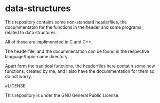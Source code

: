 # data-structures
This repository contains some non-standard headerfiles, the docummentaton for the functions in the header and some 
programs , related to data structures.  

All of these are implimeneted in C and C++.  

The headerfile, and the docummentation can be found in the respective language/topic-name  directory.  

Apart form the traditioal functions, the headerfiles here contatin some new functions, created by me, and I also have the docummentation for them so do not worry.  

#LICENSE

This repository is under the GNU General Public License.
